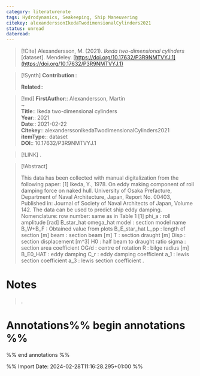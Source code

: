 ```yaml
---
category: literaturenote
tags: Hydrodynamics, Seakeeping, Ship Maneuvering
citekey: alexanderssonIkedaTwodimensionalCylinders2021
status: unread
dateread:
---
```


> [!Cite]
> Alexandersson, M. (2021). _Ikeda two-dimensional cylinders_ [dataset]. Mendeley. [https://doi.org/10.17632/P3R9NMTVYJ.1](https://doi.org/10.17632/P3R9NMTVYJ.1)

>[!Synth]
>**Contribution**:: 
>
>**Related**:: 
>

>[!md]
> **FirstAuthor**:: Alexandersson, Martin  
~    
> **Title**:: Ikeda two-dimensional cylinders  
> **Year**:: 2021  
> **Date**:: 2021-02-22  
> **Citekey**:: alexanderssonIkedaTwodimensionalCylinders2021  
> **itemType**:: dataset  
> **DOI**:: 10.17632/P3R9NMTVYJ.1    

> [!LINK] 
>.

> [!Abstract]
>
> This data has been collected with manual digitalization from the following paper: [1] Ikeda, Y., 1978. On eddy making component of roll damping force on naked hull. University of Osaka Prefacture, Department of Naval Architecture, Japan, Report No. 00403, Published in: Journal of Society of Naval Architects of Japan, Volume 142. The data can be used to predict ship eddy damping. Nomenclature: row number: same as in Table 1 [1] phi_a : roll amplitude [rad] B_star_hat omega_hat model : section model name B_W+B_F : Obtained value from plots B_E_star_hat L_pp : length of section [m] beam : section beam [m] T : section draught [m] Disp : section displacement [m^3] H0 : half beam to draught ratio sigma : section area coefficient OG/d : centre of rotation R : bilge radius [m] B_E0_HAT : eddy damping C_r : eddy damping coefficient a_1 : lewis section coefficient a_3 : lewis section coefficient
>.
> 
# Notes
>.


# Annotations%% begin annotations %%


%% end annotations %%

%% Import Date: 2024-02-28T11:16:28.295+01:00 %%

